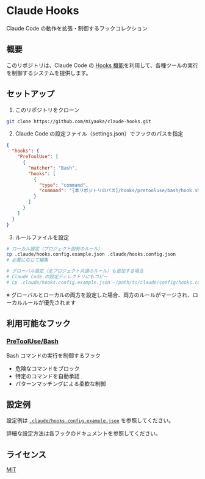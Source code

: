 # Claude Hooks

Claude Code の動作を拡張・制御するフックコレクション

## 概要

このリポジトリは、Claude Code の [Hooks 機能](https://docs.anthropic.com/en/docs/claude-code/hooks)を利用して、各種ツールの実行を制御するシステムを提供します。

## セットアップ

1. このリポジトリをクローン

```bash
git clone https://github.com/miyaoka/claude-hooks.git
```

2. Claude Code の設定ファイル（settings.json）でフックのパスを指定

```json
{
  "hooks": {
    "PreToolUse": [
      {
        "matcher": "Bash",
        "hooks": [
          {
            "type": "command",
            "command": "[本リポジトリのパス]/hooks/pretooluse/bash/hook.sh" // ← 実際のパスを指定
          }
        ]
      }
    ]
  }
}
```

3. ルールファイルを設定

```bash
# ローカル設定（プロジェクト固有のルール）
cp .claude/hooks.config.example.json .claude/hooks.config.json
# 必要に応じて編集

# グローバル設定（全プロジェクト共通のルール）も追加する場合
# Claude Code の設定ディレクトリにもコピー
# cp .claude/hooks.config.example.json ~/path/to/claude/config/hooks.config.json
```

※ グローバルとローカルの両方を設定した場合、両方のルールがマージされ、ローカルルールが優先されます

## 利用可能なフック

### [PreToolUse/Bash](hooks/pretooluse/bash/)

Bash コマンドの実行を制御するフック

- 危険なコマンドをブロック
- 特定のコマンドを自動承認
- パターンマッチングによる柔軟な制御

## 設定例

設定例は [`.claude/hooks.config.example.json`](.claude/hooks.config.example.json) を参照してください。

詳細な設定方法は各フックのドキュメントを参照してください。

## ライセンス

[MIT](LICENSE)
